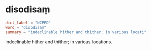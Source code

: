 # disodisaṃ

``` toml
dict_label = "NCPED"
word = "disodisaṃ"
summary = "indeclinable hither and thither; in various locati"
```

indeclinable hither and thither; in various locations.

